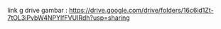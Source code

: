 link g drive gambar : https://drive.google.com/drive/folders/16c6id1Zt-7tOL3iPvbW4NPYlfFVUIRdh?usp=sharing
